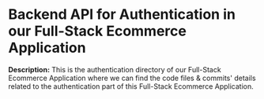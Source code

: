 # Backend API for Authentication in our Full-Stack Ecommerce Application

**Description:** This is the authentication directory of our Full-Stack Ecommerce Application where we can find the code files & commits' details related to the authentication part of this Full-Stack Ecommerce Application.

